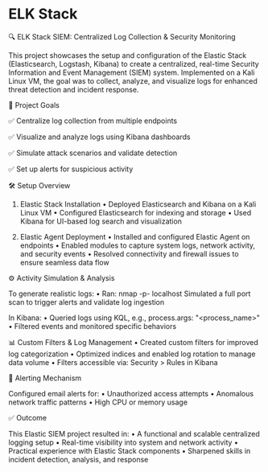 # ELK Stack
🔍 ELK Stack SIEM: Centralized Log Collection & Security Monitoring

This project showcases the setup and configuration of the Elastic Stack (Elasticsearch, Logstash, Kibana) to create a centralized, real-time Security Information and Event Management (SIEM) system. Implemented on a Kali Linux VM, the goal was to collect, analyze, and visualize logs for enhanced threat detection and incident response.

🚀 Project Goals

 ✅ Centralize log collection from multiple endpoints

 ✅ Visualize and analyze logs using Kibana dashboards
 
 ✅ Simulate attack scenarios and validate detection
 
 ✅ Set up alerts for suspicious activity

🛠️ Setup Overview

1. Elastic Stack Installation
	•	Deployed Elasticsearch and Kibana on a Kali Linux VM
	•	Configured Elasticsearch for indexing and storage
	•	Used Kibana for UI-based log search and visualization

2. Elastic Agent Deployment
	•	Installed and configured Elastic Agent on endpoints
	•	Enabled modules to capture system logs, network activity, and security events
	•	Resolved connectivity and firewall issues to ensure seamless data flow

⚙️ Activity Simulation & Analysis

To generate realistic logs:
	•	Ran: nmap -p- localhost
Simulated a full port scan to trigger alerts and validate log ingestion

In Kibana:
	•	Queried logs using KQL, e.g., process.args: "<process_name>"
 	•	Filtered events and monitored specific behaviors

📊 Custom Filters & Log Management
	•	Created custom filters for improved log categorization
	•	Optimized indices and enabled log rotation to manage data volume
	•	Filters accessible via: Security > Rules in Kibana

📩 Alerting Mechanism

Configured email alerts for:
	•	Unauthorized access attempts
	•	Anomalous network traffic patterns
	•	High CPU or memory usage

✅ Outcome

This Elastic SIEM project resulted in:
	•	A functional and scalable centralized logging setup
	•	Real-time visibility into system and network activity
	•	Practical experience with Elastic Stack components
	•	Sharpened skills in incident detection, analysis, and response
